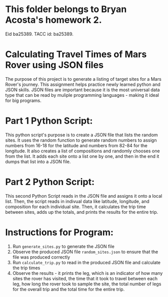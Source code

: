 # This folder belongs to Bryan Acosta's homework 2.
Eid ba25389. TACC id: ba25389.

# Calculating Travel Times of Mars Rover using JSON files
The purpose of this project is to generate a listing of target sites for a Mars Rover's journey. This assignment helps practice newly learned python and JSON skills. JSON files are important because it is the most universal data type that can be read by muliple programming languages - making it ideal for big programs.

# Part 1 Python Script:
This python script's purpose is to create a JSON file that lists the random sites. It uses the random function to generate random numbers to assign numbers from 16-18 for the latitude and numbers from 82-84 for the longitude. It also creates a list of compositions and randomly chooses one from the list. It adds each site onto a list one by one, and then in the end it dumps that list into a JSON file.



# Part 2 Python Script:
This second Python Script reads in the JSON file and assigns it onto a local list. Then, the script reads in indivual data like latitude, longitude, and composition for each individual site. Then, it calculates the trip time between sites, adds up the totals, and prints the results for the entire trip.


# Instructions for Program: 
1. Run `generate_sites.py` to generate the JSON file
2. Observe the produced JSON file `random_sites.json` to ensure that the file was produced correctly
3. Run `calculate_trip.py` to read in the produced JSON file and calculate the trip times
4. Observe the results - it prints the leg, which is an indicator of how many sites the rover has visited, the time that it took to travel between each leg, how long the rover took to sample the site, the total number of legs for the overall trip and the total time for the entire trip.



